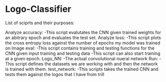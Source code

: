 # Logo-Classifier

List of sciprts and their purposes:

Analyze accuracy: 
  -This script evalutates the CNN given trained weights for an abitrary epoch and evaluates the test set.
Analyze loss:
  -This script plots the cross entropy loss against the number of epochs my model was trained on 
Image eval:
  -This script contains training and testing functions for the CNN given input training and testing data
  -This script can also start training at a given epoch. 
Logo_NN: 
  -The actual convolutional nueral network
Run:
  -This script defines the datasets we are working with and then the network is trained with them.
test_network:
  -This scripts takes the trained CNN and tests them against the logos that I have from trill
